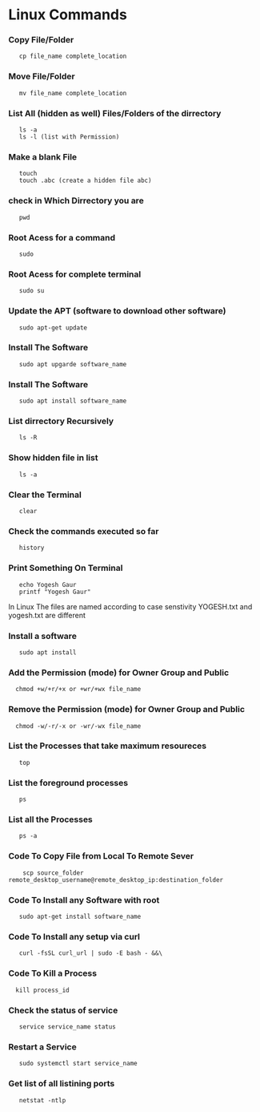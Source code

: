 # Linux Commands 

### Copy File/Folder

```
   cp file_name complete_location
```
### Move File/Folder

```
   mv file_name complete_location
```
### List All (hidden as well) Files/Folders of the dirrectory

```
   ls -a 
   ls -l (list with Permission)
```
### Make a blank File

```
   touch 
   touch .abc (create a hidden file abc)
```
### check in Which Dirrectory you are

```
   pwd
```
### Root Acess for a command

```
   sudo 
```
### Root Acess for complete terminal

```
   sudo su
```
### Update the APT (software to download other software)

```
   sudo apt-get update 
```
### Install The Software

```
   sudo apt upgarde software_name
```
### Install The Software

```
   sudo apt install software_name
```
### List dirrectory Recursively

``` 
   ls -R
```
### Show hidden file in list

```
   ls -a
```

### Clear the Terminal

```
   clear
```
### Check the commands executed so far

```
   history
```
### Print Something On Terminal

```
   echo Yogesh Gaur
   printf "Yogesh Gaur"
```
 In Linux The files are named according to case senstivity YOGESH.txt and yogesh.txt are different

### Install a software

```
   sudo apt install
```

### Add the Permission (mode) for Owner Group and Public

```
  chmod +w/+r/+x or +wr/+wx file_name
```
### Remove the Permission (mode) for Owner Group and Public

```
  chmod -w/-r/-x or -wr/-wx file_name
```
### List the Processes that take maximum resoureces

```
   top
```
### List the foreground processes

```
   ps
```
### List all the Processes

```
   ps -a
```
### Code To Copy File from Local To Remote Sever

```
    scp source_folder remote_desktop_username@remote_desktop_ip:destination_folder
```

### Code To Install any Software with root

```
   sudo apt-get install software_name
```

### Code To Install any setup via curl

```
   curl -fsSL curl_url | sudo -E bash - &&\
```

### Code To Kill a Process

```
  kill process_id
```

### Check the status of service

```
   service service_name status 
```

### Restart a Service

```
   sudo systemctl start service_name
```
### Get list of all listining ports
```
   netstat -ntlp
```
